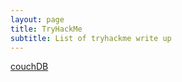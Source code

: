 ```yaml
---
layout: page
title: TryHackMe
subtitle: List of tryhackme write up
---
```


[couchDB](https://phannguyenlong.github.io/2021-07-04-couchDB/)
